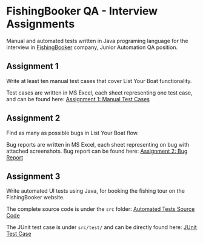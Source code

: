 # FishingBooker QA - Interview Assignments

Manual and automated tests written in Java programing language for the interview in 
[FishingBooker](https://fishingbooker.com/) company, Junior Automation QA position.

## Assignment 1

Write at least ten manual test cases that cover List Your Boat functionality.

Test cases are written in MS Excel, each sheet representing one test case, and can be found here: 
[Assignment 1: Manual Test Cases](https://github.com/nikolaplusplus/fishingBooker/tree/main/assignment%201)

## Assignment 2

Find as many as possible bugs in List Your Boat flow.

Bug reports are written in MS Excel, each sheet representing on bug with attached screenshots.
Bug report can be found here: 
[Assignment 2: Bug Report](https://github.com/nikolaplusplus/fishingBooker/tree/main/assignment%202)

## Assignment 3

Write automated UI tests using Java, for booking the fishing tour on the FishingBooker website.

The complete source code is under the `src` folder: 
[Automated Tests Source Code](https://github.com/nikolaplusplus/fishingBooker/tree/main/src)

The JUnit test case is under `src/test/` and can be directly found here:
[JUnit Test Case](https://github.com/nikolaplusplus/fishingBooker/blob/main/src/test/test.java)
